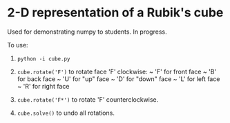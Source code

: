 # 2-D representation of a Rubik's cube 

Used for demonstrating numpy to students. 
In progress. 

To use: 

1) `python -i cube.py` 

2) `cube.rotate('F')` to rotate face 'F' clockwise: 
~ 'F' for front face
~ 'B' for back face
~ 'U' for "up" face
~ 'D' for "down" face
~ 'L' for left face
~ 'R' for right face 

3) `cube.rotate('F*')` to rotate 'F' counterclockwise. 

4) `cube.solve()` to undo all rotations. 